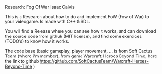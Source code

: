 Research: Fog Of War
Isaac Calvis

This is a Research about how to do and implement FoW (Fow of War)
to your videogame. Is made with C++ & SDL.

You will find a Release where you can see how it works, and can
download the source code from github (MIT license), and find 
some exercices (TODO's) to know how it works.

The code base (basic gameplay, player movement, ... is from
Soft Cactus Team (where i'm member), from game 
Warcraft: Heroes Beyond Time, here the link to github
https://github.com/SoftCactusTeam/Warcraft-Heroes-Beyond-Time )
